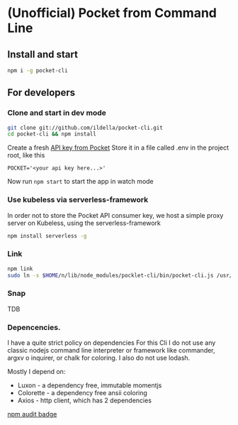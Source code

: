 # (Unofficial) Pocket from Command Line

## Install and start

```bash
npm i -g pocket-cli
```

## For developers

### Clone and start in dev mode

```bash
git clone git://github.com/ildella/pocket-cli.git
cd pocket-cli && npm install
```

Create a fresh [API key from Pocket](https://getpocket.com/developer/apps/new)
Store it in a file called .env in the project root, like this

```
POCKET='<your api key here...>'
```

Now run ```npm start``` to start the app in watch mode

### Use kubeless via serverless-framework

In order not to store the Pocket API consumer key, we host a simple proxy server on Kubeless, using the serverless-framework

```bash
npm install serverless -g
```

### Link

```bash
npm link
sudo ln -s $HOME/n/lib/node_modules/pocklet-cli/bin/pocket-cli.js /usr/local/bin/pocket-cli-dev
```

### Snap

TDB

### Depencencies. 

I have a quite strict policy on dependencies
For this Cli I do not use any classic nodejs command line interpreter or framework like commander, argxv o inquirer, or chalk for coloring. I also do not use lodash. 

Mostly I depend on:

  * Luxon - a dependency free, immutable momentjs
  * Colorette - a dependency free ansii coloring
  * Axios - http client, which has 2 dependencies

[npm audit badge](...)